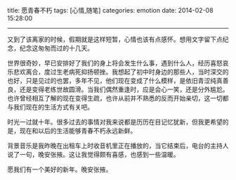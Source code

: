 title: 愿青春不朽
tags: [心情,随笔]
categories: emotion
date: 2014-02-08 15:28:00

---

<script type="text/javascript" src="http://www.xiami.com/widget/player-single?uid=0&sid=1771808837&mode=js"></script>

又到了该离家的时候，假期就是这样短暂，心情也该有点感怀。想用文字留下点纪念，纪念这匆匆而过的十几天。

世界很奇妙，早已安排好了我们的身上将会发生什么事，遇到什么人，经历喜怒哀乐悲欢离合，度过生老病死抑扬顿挫。我想起了初中时身边的那些人，当时深交的也好，只是见过的也罢，多年不见，他们现在变成了什么模样，是依旧青涩纯真善良，还是变得老练世故圆滑。当我们偶然重逢时，应是会心一笑，还是分外尴尬。也许曾经相互了解的现在变得生疏，也许从前并不熟悉的反而开始亲切，这一切都与我们现在的生活方式有关吧。

时光一过就十年。很多过去的事情对我来说都是历历在目记忆犹新，但我更希望的是，现在和以后的生活能够青春不朽永远新鲜。

背景音乐是我昨晚在出租车上时收音机里正在播放的，当它结束后，电台的主持人说了一句，晚安张掖。这让我觉得颇有喜感，也感到一些温暖。

愿我们有一个美好的新年。晚安张掖。
